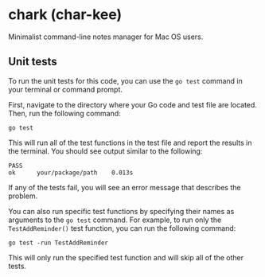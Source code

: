 # chark (char-kee)
Minimalist command-line notes manager for Mac OS users. 

## Unit tests

To run the unit tests for this code, you can use the `go test` command in your terminal or command prompt.

First, navigate to the directory where your Go code and test file are located. Then, run the following command:

```
go test
```

This will run all of the test functions in the test file and report the results in the terminal. You should see output similar to the following:

```
PASS
ok      your/package/path    0.013s
```

If any of the tests fail, you will see an error message that describes the problem.

You can also run specific test functions by specifying their names as arguments to the `go test` command. For example, to run only the `TestAddReminder()` test function, you can run the following command:

```
go test -run TestAddReminder
```

This will only run the specified test function and will skip all of the other tests.

